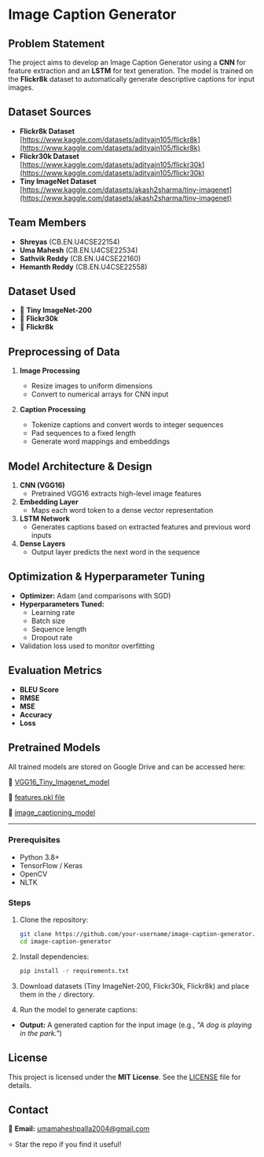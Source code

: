 
# Image Caption Generator

## Problem Statement
The project aims to develop an Image Caption Generator using a **CNN** for feature extraction and an **LSTM** for text generation. The model is trained on the **Flickr8k** dataset to automatically generate descriptive captions for input images.

## Dataset Sources 
- **Flickr8k Dataset**  
  [https://www.kaggle.com/datasets/adityajn105/flickr8k](https://www.kaggle.com/datasets/adityajn105/flickr8k)  
- **Flickr30k Dataset**  
  [https://www.kaggle.com/datasets/adityajn105/flickr30k](https://www.kaggle.com/datasets/adityajn105/flickr30k)  
- **Tiny ImageNet Dataset**  
  [https://www.kaggle.com/datasets/akash2sharma/tiny-imagenet](https://www.kaggle.com/datasets/akash2sharma/tiny-imagenet)  

## Team Members
- **Shreyas** (CB.EN.U4CSE22154)  
- **Uma Mahesh** (CB.EN.U4CSE22534)  
- **Sathvik Reddy** (CB.EN.U4CSE22160)  
- **Hemanth Reddy** (CB.EN.U4CSE22558)  

## Dataset Used
- 📁 **Tiny ImageNet-200**  
- 📁 **Flickr30k**  
- 📁 **Flickr8k**  

## Preprocessing of Data
1. **Image Processing**  
   - Resize images to uniform dimensions  
   - Convert to numerical arrays for CNN input  

2. **Caption Processing**  
   - Tokenize captions and convert words to integer sequences  
   - Pad sequences to a fixed length  
   - Generate word mappings and embeddings  

## Model Architecture & Design
1. **CNN (VGG16)**  
   - Pretrained VGG16 extracts high-level image features  
2. **Embedding Layer**  
   - Maps each word token to a dense vector representation  
3. **LSTM Network**  
   - Generates captions based on extracted features and previous word inputs  
4. **Dense Layers**  
   - Output layer predicts the next word in the sequence  

## Optimization & Hyperparameter Tuning
- **Optimizer:** Adam (and comparisons with SGD)  
- **Hyperparameters Tuned:**  
  - Learning rate  
  - Batch size  
  - Sequence length  
  - Dropout rate  
- Validation loss used to monitor overfitting  

## Evaluation Metrics
- **BLEU Score**  
- **RMSE**  
- **MSE**  
- **Accuracy**  
- **Loss**  

## Pretrained Models
All trained models are stored on Google Drive and can be accessed here:  

🔗 [VGG16_Tiny_Imagenet_model](https://drive.google.com/file/d/1anfxA4Fg_2rWkWZhnyeZpFaemIaFShwV/view?usp=sharing)  

🔗 [features.pkl file](https://drive.google.com/file/d/1aEdbZ7ezSuwr-aN-n_X4eI4MuQNggxYe/view?usp=sharing)  

🔗 [image_captioning_model](https://drive.google.com/file/d/1qvpVw88ChtexlwlzyPsKFds8QP8qWi5R/view?usp=sharing)  

---

### Prerequisites
- Python 3.8+  
- TensorFlow / Keras  
- OpenCV  
- NLTK  

### Steps
1. Clone the repository:  
   ```bash
   git clone https://github.com/your-username/image-caption-generator.git
   cd image-caption-generator

2. Install dependencies:

   ```bash
   pip install -r requirements.txt
   ```

3. Download datasets (Tiny ImageNet-200, Flickr30k, Flickr8k) and place them in the `/` directory.

4. Run the model to generate captions:


* **Output:** A generated caption for the input image (e.g., *"A dog is playing in the park."*)

## License

This project is licensed under the **MIT License**. See the [LICENSE](LICENSE) file for details.

## Contact

📧 **Email:** [umamaheshpalla2004@gmail.com](mailto:umamaheshpalla2004@gmail.com)

⭐ Star the repo if you find it useful!
